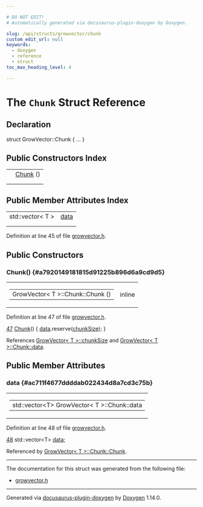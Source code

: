 ```yaml
---

# DO NOT EDIT!
# Automatically generated via docusaurus-plugin-doxygen by Doxygen.

slug: /api/structs/growvector/chunk
custom_edit_url: null
keywords:
  - doxygen
  - reference
  - struct
toc_max_heading_level: 4

---
```


<div class="doxyPage">

# The `Chunk` Struct Reference



## Declaration

<div class="doxyDeclaration">
struct GrowVector::Chunk { ... }
</div>

## Public Constructors Index

<table class="doxyMembersIndex">

<tr class="doxyMemberIndexItem">
<td class="doxyMemberIndexItemType" align="left" valign="top"></td>
<td class="doxyMemberIndexItemName" align="left" valign="top"><a href="#a7920149181815d91225b896d6a9cd9d5">Chunk</a> ()</td>
</tr>
<tr class="doxyMemberIndexDescription">
<td class="doxyMemberIndexDescriptionLeft"></td>
<td class="doxyMemberIndexDescriptionRight">
</td>
</tr>
<tr class="doxyMemberIndexSeparator">
<td class="doxyMemberIndexSeparator" colspan="2"></td>
</tr>

</table>

## Public Member Attributes Index

<table class="doxyMembersIndex">

<tr class="doxyMemberIndexItem">
<td class="doxyMemberIndexItemType" align="left" valign="top">std::vector&lt; T &gt;</td>
<td class="doxyMemberIndexItemName" align="left" valign="top"><a href="#ac711f4677ddddab022434d8a7cd3c75b">data</a></td>
</tr>
<tr class="doxyMemberIndexDescription">
<td class="doxyMemberIndexDescriptionLeft"></td>
<td class="doxyMemberIndexDescriptionRight">
</td>
</tr>
<tr class="doxyMemberIndexSeparator">
<td class="doxyMemberIndexSeparator" colspan="2"></td>
</tr>

</table>


<p>Definition at line 45 of file <a href="/web-doxygen/docs/api/files/src/growvector-h">growvector.h</a>.</p>


<div class="doxySectionDef">

## Public Constructors

### Chunk() {#a7920149181815d91225b896d6a9cd9d5}

<div class="doxyMemberItem">
<div class="doxyMemberProto">
<table class="doxyMemberLabels">
<tr class="doxyMemberLabels">
<td class="doxyMemberLabelsLeft">
<table class="doxyMemberName">
<tr>
<td class="doxyMemberName">GrowVector&lt; T &gt;::Chunk::Chunk ()</td>
</tr>
</table>
</td>
<td class="doxyMemberLabelsRight">
<span class="doxyMemberLabels">
<span class="doxyMemberLabel inline">inline</span>
</span>
</td>
</tr>
</table>
</div>
<div class="doxyMemberDoc">



<p>Definition at line 47 of file <a href="/web-doxygen/docs/api/files/src/growvector-h">growvector.h</a>.</p>


<div class="doxyProgramListing">

<div class="doxyCodeLine"><span class="doxyLineNumber"><a href="#a7920149181815d91225b896d6a9cd9d5">47</a></span><span class="doxyLineContent"><span class="doxyHighlight">      <a href="#a7920149181815d91225b896d6a9cd9d5">Chunk</a>() { <a href="#ac711f4677ddddab022434d8a7cd3c75b">data</a>.reserve(<a href="/web-doxygen/docs/api/classes/growvector/#a47759ca4db6dd81e364fea79107c9749">chunkSize</a>); }</span></span></div>

</div>


<p>References <a href="/web-doxygen/docs/api/classes/growvector/#a47759ca4db6dd81e364fea79107c9749">GrowVector&lt; T &gt;::chunkSize</a> and <a href="#ac711f4677ddddab022434d8a7cd3c75b">GrowVector&lt; T &gt;::Chunk::data</a>.</p>

</div>
</div>

</div>

<div class="doxySectionDef">

## Public Member Attributes

### data {#ac711f4677ddddab022434d8a7cd3c75b}

<div class="doxyMemberItem">
<div class="doxyMemberProto">
<table class="doxyMemberLabels">
<tr class="doxyMemberLabels">
<td class="doxyMemberLabelsLeft">
<table class="doxyMemberName">
<tr>
<td class="doxyMemberName">std::vector&lt;T&gt; GrowVector&lt; T &gt;::Chunk::data</td>
</tr>
</table>
</td>
</tr>
</table>
</div>
<div class="doxyMemberDoc">



<p>Definition at line 48 of file <a href="/web-doxygen/docs/api/files/src/growvector-h">growvector.h</a>.</p>


<div class="doxyProgramListing">

<div class="doxyCodeLine"><span class="doxyLineNumber"><a href="#ac711f4677ddddab022434d8a7cd3c75b">48</a></span><span class="doxyLineContent"><span class="doxyHighlight">      std::vector&lt;T&gt; <a href="#ac711f4677ddddab022434d8a7cd3c75b">data</a>;</span></span></div>

</div>


<p>Referenced by <a href="#a7920149181815d91225b896d6a9cd9d5">GrowVector&lt; T &gt;::Chunk::Chunk</a>.</p>

</div>
</div>

</div>

<hr/>

The documentation for this struct was generated from the following file:

<ul>
<li><a href="/web-doxygen/docs/api/files/src/growvector-h">growvector.h</a></li>
</ul>

<hr/>

<p class="doxyGeneratedBy">Generated via <a href="https://github.com/xpack/docusaurus-plugin-doxygen">docusaurus-plugin-doxygen</a> by <a href="https://www.doxygen.nl">Doxygen</a> 1.14.0.</p>

</div>
